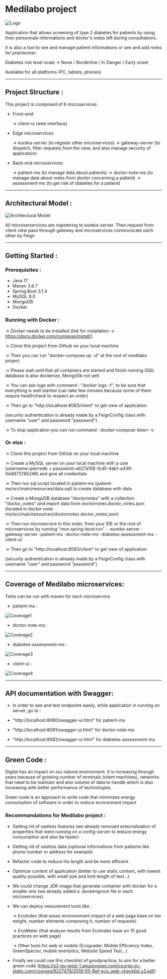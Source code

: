 # Medilabo project

![Logo](client-ui/src/main/resources/static/images/medilaboLogo.png)


Application that allows screening of type 2 diabetes for patients by using their personnals informations and doctor's notes left during consultations.

It is also a tool to see and manage patient informations or see and add notes for practionner.


Diabetes risk level scale -> None / Borderline / In Danger / Early onset



Available for all platforms (PC, tablets, phones)


-------------------------------------------------------------------------------------------------------------------------------------

## Project Structure :

This project is composed of 6 microservices: 

- Front-end:
    
     -> client-ui (web interface)

- Edge microservices:
    
     -> eureka-server (to register other microservices)
     -> gateway-server (to dispatch, filter requests from the view, and also manage security of application)

- Back-end microservices:
    
     -> patient-ms (to manage data about patients)
     -> doctor-note-ms (to manage data about notes from doctor concerning a patient)
     -> assessment-ms (to get risk of diabetes for a patient)
  

-------------------------------------------------------------------------------------------------------------------------------------

## Architectural Model :

![Architectural Model](client-ui/src/main/resources/static/images/schema.png)

All microserservices are registering to eureka-server.
Then request from client view pass through gateway and microservices communicate each other by Feign

-------------------------------------------------------------------------------------------------------------------------------------

## Getting Started :

### Prerequisites :
- Java 17 
- Maven 3.8.7 
- Spring Boot 3.1.4
- MySQL 8.0
- MongoDB
- Docker 


### Running with Docker :

-> Docker needs to be installed (link for installation -> https://docs.docker.com/compose/install/) 

-> Clone this project from Github on your local machine

-> Then you can run "docker-compose up -d" at the root of medilabo project

-> Please wait until that all containers are started and finish running (SQL database is also dockerize, MongoDb not yet)

-> You can see logs with command : "docker logs -f<name of microservice you want to see>", to be sure that everything is well started (can take few minutes because some of them require healthcheck to respect an order)

-> Then go to "http://localhost:8083/client" to get view of application

(security authentication is already made by a FeignConfig class with username "user" and password "password")

-> To stop application you can run command : docker-compose down -v


### Or else :

-> Clone this project from Github on your local machine

-> Create a MySQL server on your local machine with a user (username=pierredb + password=a627a158-1cd5-4ab1-a439-0d4873785246) and give all credentials

-> Then run sql script located in patient-ms (patient-ms/src/main/resources/data.sql) to create database with data

-> Create a MongoDB database "doctornotes" with a collection "doctor_notes" and import data from doctornotes.doctor_notes.json (located in doctor-note-ms/src/main/resources/doctornotes.doctor_notes.json)

-> Then run microservice in this order, from your IDE or the root of microservices by running "mvn spring-boot:run" :
-eureka-server
-gateway-server
-patient-ms
-doctor-note-ms
-diabetes-assessment-ms
-client-ui

-> Then go to "http://localhost:8083/client" to get view of application

(security authentication is already made by a FeignConfig class with username "user" and password "password")


-------------------------------------------------------------------------------------------------------------------------------------

## Coverage of Medilabo microservices:

Tests can be run with maven for each microservice

- patient-ms :

![Coverage1](patient-ms/src/main/resources/static/patientCoverage.png)

- doctor-note-ms :

![Coverage2](doctor-note-ms/src/main/resources/static/doctor-noteCoverage.png)

- diabetes-assessment-ms :

![Coverage3](diabetes-assessment-ms/src/main/resources/static/diabetes-assessmentCoverage.png)

- client-ui :

![Coverage4](client-ui/src/main/resources/static/images/client-uiCoverage.png)


-------------------------------------------------------------------------------------------------------------------------------------

## API documentation with Swagger:

- In order to see and test endpoints easily, while application in running on server, go to : 

- "http://localhost:8080/swagger-ui.html" for patient-ms
- "http://localhost:8081/swagger-ui.html" for doctor-note-ms
- "http://localhost:8082/swagger-ui.html" for diabetes-assessment-ms


-------------------------------------------------------------------------------------------------------------------------------------

## Green Code :

Digital has an impact on our natural environment. It is increasing through years because of growing number of terminals (client machines), networks that need to be maintain and also volume of data to handle which is also increasing with better performance of technologies.

Green code is an approach to write code that minimizes energy consumption of software in order to reduce environment impact

### Recommandations for Medilabo project :

- Getting rid of useless features (we already removed externalization of properties that were running on a config-server to reduce energy consumption and also be faster)

- Getting rid of useless data (optional informations from patients like phone number or address for example)

- Refactor code to reduce his length and be more efficient

- Optimize content of application (better to use static content, with lowest quality possible, with small size and limit length of text...)

- We could change JDK image that generate container with docker for a smaller one (we already added a .dockerignore file in each microservices).

- We can deploy mesurement tools like :

  -> EcoIndex (that asses environnment impact of a web page base on her weight, number elements composing it, number of requests)

  -> EcoMeter (that analyse results from EcoIndex base on 15 good practices on web page)
  
  -> Other tools for web or mobile (Ecograder, Mobile Efficiency Index, GreenSpector, mobile enerlytics, Website Speed Test...)

- Finally we could use this checklist of goodpractice, to aim for a better green code (https://s3-eu-west-1.amazonaws.com/course.oc-static.com/courses/6227476/2019-05-Ref-eco_web-checklist.v3.pdf)
